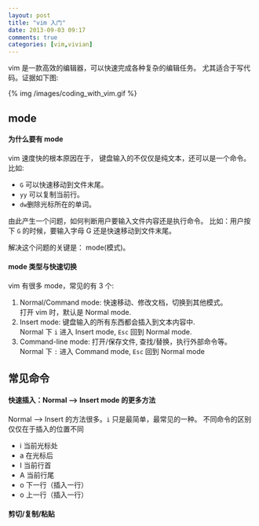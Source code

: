 ```yaml
---
layout: post
title: "vim 入门"
date: 2013-09-03 09:17
comments: true
categories: [vim,vivian]
---
```


vim 是一款高效的编辑器，可以快速完成各种复杂的编辑任务。
尤其适合于写代码。证据如下图:

<!--more-->

{% img /images/coding_with_vim.gif %}

mode
----

#### 为什么要有 mode

vim 速度快的根本原因在于，
键盘输入的不仅仅是纯文本，还可以是一个命令。
比如:

- `G` 可以快速移动到文件末尾。
- `yy` 可以复制当前行。
- `dw`删除光标所在的单词。

由此产生一个问题，如何判断用户要输入文件内容还是执行命令。
比如：用户按下 `G` 的时候，要输入字母 G 还是快速移动到文件末尾。

解决这个问题的关键是： mode(模式)。

#### mode 类型与快速切换

vim 有很多 mode，常见的有 3 个: 

1. Normal/Command mode: 快速移动、修改文档，切换到其他模式。  
    打开 vim 时，默认是 Normal mode.
2. Insert mode: 键盘输入的所有东西都会插入到文本内容中.  
    Normal 下 `i` 进入 Insert mode, `Esc` 回到 Normal mode.
3. Command-line mode: 打开/保存文件, 查找/替换，执行外部命令等。  
    Normal 下 `:` 进入 Command mode, `Esc` 回到 Normal mode

常见命令
--------

#### 快速插入：Normal --> Insert mode 的更多方法

Normal --> Insert 的方法很多。`i` 只是最简单，最常见的一种。
不同命令的区别仅仅在于插入的位置不同

- i 当前光标处
- a 在光标后
- I 当前行首
- A 当前行尾
- o 下一行（插入一行）
- o 上一行（插入一行）

#### 剪切/复制/粘贴
